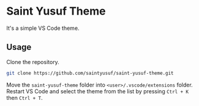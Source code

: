 # Saint Yusuf Theme

It's a simple VS Code theme.

## Usage

Clone the repository.

```bash
git clone https://github.com/saintyusuf/saint-yusuf-theme.git
```

Move the `saint-yusuf-theme` folder into `<user>/.vscode/extensions` folder. Restart VS Code and select the theme from the list by pressing `Ctrl + K` then `Ctrl + T`.